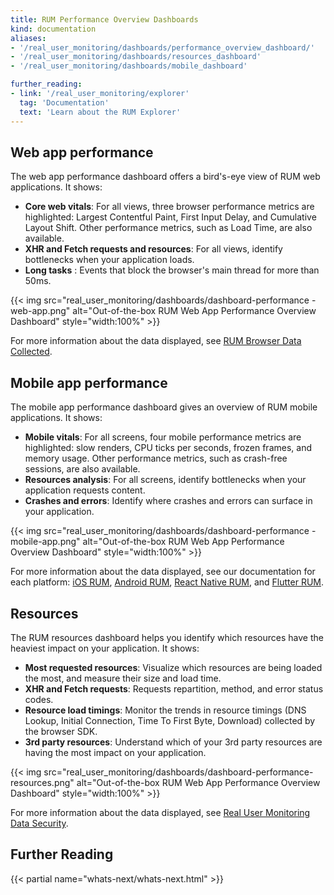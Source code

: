 ```yaml
---
title: RUM Performance Overview Dashboards
kind: documentation
aliases:
- '/real_user_monitoring/dashboards/performance_overview_dashboard/'
- '/real_user_monitoring/dashboards/resources_dashboard'
- '/real_user_monitoring/dashboards/mobile_dashboard'

further_reading:
- link: '/real_user_monitoring/explorer'
  tag: 'Documentation'
  text: 'Learn about the RUM Explorer'
---
```


## Web app performance


The web app performance dashboard offers a bird's-eye view of RUM web applications. It shows:

- **Core web vitals**: 
  For all views, three browser performance metrics are highlighted: Largest Contentful Paint, First Input Delay, and Cumulative Layout Shift. Other performance metrics, such as Load Time, are also available.
- **XHR and Fetch requests and resources**:
  For all views, identify bottlenecks when your application loads.
- **Long tasks** : Events that block the browser's main thread for more than 50ms.

{{< img src="real_user_monitoring/dashboards/dashboard-performance -web-app.png" alt="Out-of-the-box RUM Web App Performance Overview Dashboard" style="width:100%" >}}

For more information about the data displayed, see [RUM Browser Data Collected][1].

## Mobile app performance


The mobile app performance dashboard gives an overview of RUM mobile applications. It shows:

- **Mobile vitals**:
  For all screens, four mobile performance metrics are highlighted: slow renders, CPU ticks per seconds, frozen frames, and memory usage. Other performance metrics, such as crash-free sessions, are also available.
- **Resources analysis**:
  For all screens, identify bottlenecks when your application requests content.
- **Crashes and errors**:
  Identify where crashes and errors can surface in your application.

{{< img src="real_user_monitoring/dashboards/dashboard-performance -mobile-app.png" alt="Out-of-the-box RUM Web App Performance Overview Dashboard" style="width:100%" >}}

For more information about the data displayed, see our documentation for each platform: [iOS RUM][2], [Android RUM][3], [React Native RUM][4], and [Flutter RUM][5].

## Resources


The RUM resources dashboard helps you identify which resources have the heaviest impact on your application. It shows:

- **Most requested resources**:
  Visualize which resources are being loaded the most, and measure their size and load time.
- **XHR and Fetch requests**:
  Requests repartition, method, and error status codes.
- **Resource load timings**:
  Monitor the trends in resource timings (DNS Lookup, Initial Connection, Time To First Byte, Download) collected by the browser SDK.
- **3rd party resources**:
  Understand which of your 3rd party resources are having the most impact on your application.

{{< img src="real_user_monitoring/dashboards/dashboard-performance-resources.png" alt="Out-of-the-box RUM Web App Performance Overview Dashboard" style="width:100%" >}}

For more information about the data displayed, see [Real User Monitoring Data Security][6].

## Further Reading

{{< partial name="whats-next/whats-next.html" >}}

[1]: /real_user_monitoring/data_collected/
[2]: /real_user_monitoring/ios/data_collected/
[3]: /real_user_monitoring/android/data_collected/
[4]: /real_user_monitoring/reactnative/data_collected/
[5]: /real_user_monitoring/mobile_and_tv_monitoring/setup/flutter/data_collected/
[6]: /data_security/real_user_monitoring/